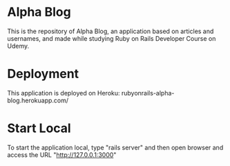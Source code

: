 # Alpha Blog
This is the repository of Alpha Blog, an application based on articles and usernames, and made while studying Ruby on Rails Developer Course on Udemy.

# Deployment
This application is deployed on Heroku: rubyonrails-alpha-blog.herokuapp.com/

# Start Local
To start the application local, type "rails server" and then open browser and access the URL "http://127.0.0.1:3000"
